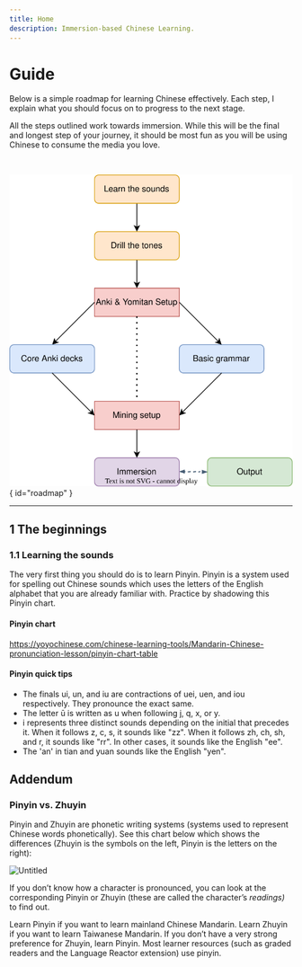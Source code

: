 ```yaml
---
title: Home
description: Immersion-based Chinese Learning.
---
```

# Guide

Below is a simple roadmap for learning Chinese effectively. Each step, I explain what you should focus on to progress to the next stage. 

All the steps outlined work towards immersion. While this will be the final and longest step of your journey, it should be most fun as you will be using Chinese to consume the media you love.

<br/>

![](./assets/graphics/roadmap.svg){ id="roadmap" }

---

## 1 The beginnings

### 1.1 Learning the sounds

The very first thing you should do is to learn Pinyin. Pinyin is a system used for spelling out Chinese sounds which uses the letters of the English alphabet that you are already familiar with. Practice by shadowing this Pinyin chart.

#### Pinyin chart

https://yoyochinese.com/chinese-learning-tools/Mandarin-Chinese-pronunciation-lesson/pinyin-chart-table

#### Pinyin quick tips

- The finals ui, un, and iu are contractions of uei, uen, and iou respectively. They pronounce the exact same.
- The letter ū is written as u when following j, q, x, or y.
- i represents three distinct sounds depending on the initial that precedes it. When it follows z, c, s, it sounds like "zz". When it follows zh, ch, sh, and r, it sounds like "rr". In other cases, it sounds like the English "ee".
- The 'an' in tian and yuan sounds like the English "yen".

## Addendum

### Pinyin vs. Zhuyin

Pinyin and Zhuyin are phonetic writing systems (systems used to represent Chinese words phonetically). See this chart below which shows the differences (Zhuyin is the symbols on the left, Pinyin is the letters on the right):

![Untitled](https://prod-files-secure.s3.us-west-2.amazonaws.com/09cfadbb-ec92-4f30-ac31-aece0bb8558a/bc60e06f-e1bc-409c-ace4-7d9278dde3f2/Untitled.png)

If you don’t know how a character is pronounced, you can look at the corresponding Pinyin or Zhuyin (these are called the character’s *readings)* to find out. 

Learn Pinyin if you want to learn mainland Chinese Mandarin. Learn Zhuyin if you want to learn Taiwanese Mandarin. If you don’t have a very strong preference for Zhuyin, learn Pinyin. Most learner resources (such as graded readers and the Language Reactor extension) use pinyin.
